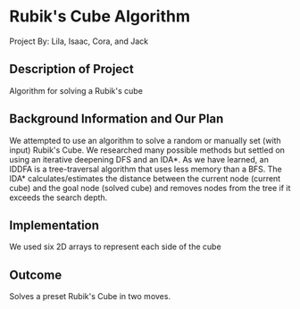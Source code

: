 # Rubik's Cube Algorithm
Project By:
  Lila, Isaac, Cora, and Jack

## Description of Project
Algorithm for solving a Rubik's cube

## Background Information and Our Plan
We attempted to use an algorithm to solve a random or manually set (with input) Rubik's Cube. We researched many possible methods but settled on using an iterative deepening DFS and an IDA*. As we have learned, an IDDFA is a tree-traversal algorithm that uses less memory than a BFS. The IDA* calculates/estimates the distance between the current node (current  cube) and the goal node (solved cube) and removes nodes from the tree if it exceeds the search depth. 

## Implementation
We used six 2D arrays to represent each side of the cube

## Outcome
Solves a preset Rubik's Cube in two moves.